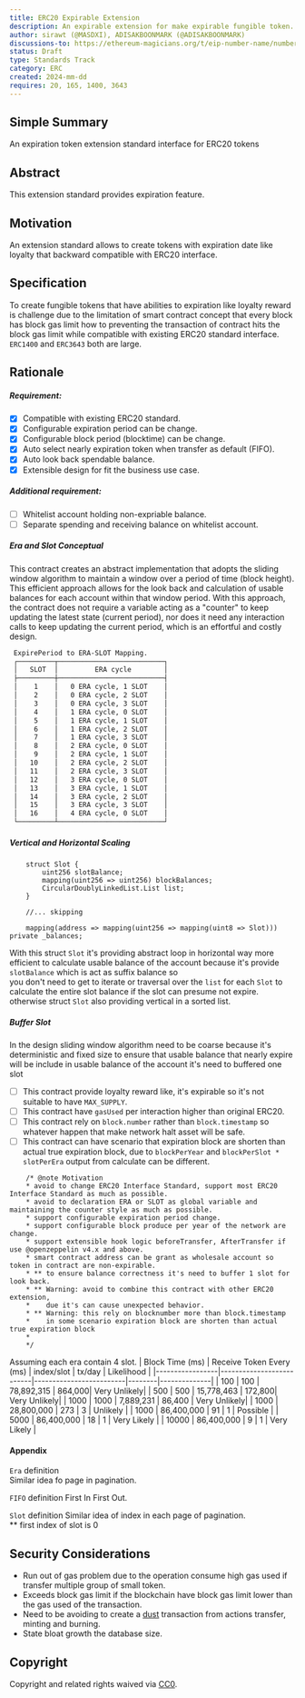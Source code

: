 ```yaml
---
title: ERC20 Expirable Extension
description: An expirable extension for make expirable fungible token.
author: sirawt (@MASDXI), ADISAKBOONMARK (@ADISAKBOONMARK)
discussions-to: https://ethereum-magicians.org/t/eip-number-name/number
status: Draft
type: Standards Track
category: ERC
created: 2024-mm-dd
requires: 20, 165, 1400, 3643
---
```


## Simple Summary

An expiration token extension standard interface for ERC20 tokens

## Abstract

This extension standard provides expiration feature.

## Motivation

An extension standard allows to create tokens with expiration date like loyalty that backward compatible with ERC20 interface.

## Specification

To create fungible tokens that have abilities to expiration like loyalty reward is 
challenge due to the limitation of smart contract concept that every block has block gas limit how to preventing the transaction of   contract hits the block gas limit while compatible with existing ERC20 standard interface.
`ERC1400` and `ERC3643` both are large.

## Rationale
##### Requirement: 
- [x] Compatible with existing ERC20 standard.
- [x] Configurable expiration period can be change.
- [x] Configurable block period (blocktime) can be change.
- [x] Auto select nearly expiration token when transfer as default (FIFO).
- [x] Auto look back spendable balance.
- [x] Extensible design for fit the business use case.  
##### Additional requirement:
- [ ] Whitelist account holding non-expriable balance.
- [ ] Separate spending and receiving balance on whitelist account.

##### Era and Slot Conceptual

This contract creates an abstract implementation that adopts the sliding window algorithm to maintain a window over a period of time (block height). This efficient approach allows for the look back and calculation of usable balances for each account within that window period. With this approach, the contract does not require a variable acting as a "counter" to keep updating the latest state (current period), nor does it need any interaction calls to keep updating the current period, which is an effortful and costly design.

``` markdown
 ExpirePeriod to ERA-SLOT Mapping.
 ┌─────────┬──────────────────────────┐
 │   SLOT  │         ERA cycle        │
 ├─────────┼──────────────────────────┤
 │    1    │   0 ERA cycle, 1 SLOT    │
 │    2    │   0 ERA cycle, 2 SLOT    │
 │    3    │   0 ERA cycle, 3 SLOT    │
 │    4    │   1 ERA cycle, 0 SLOT    │
 │    5    │   1 ERA cycle, 1 SLOT    │
 │    6    │   1 ERA cycle, 2 SLOT    │
 │    7    │   1 ERA cycle, 3 SLOT    │
 │    8    │   2 ERA cycle, 0 SLOT    │
 │    9    │   2 ERA cycle, 1 SLOT    │
 │   10    │   2 ERA cycle, 2 SLOT    │
 │   11    │   2 ERA cycle, 3 SLOT    │
 │   12    │   3 ERA cycle, 0 SLOT    │
 │   13    │   3 ERA cycle, 1 SLOT    │
 │   14    │   3 ERA cycle, 2 SLOT    │
 │   15    │   3 ERA cycle, 3 SLOT    │
 │   16    │   4 ERA cycle, 0 SLOT    │
 └─────────┴──────────────────────────┘
```

##### Vertical and Horizontal Scaling

``` solidity
    struct Slot {
        uint256 slotBalance;
        mapping(uint256 => uint256) blockBalances;
        CircularDoublyLinkedList.List list;
    }
    
    //... skipping

    mapping(address => mapping(uint256 => mapping(uint8 => Slot))) private _balances;
```
With this struct `Slot` it's providing abstract loop in horizontal way more efficient to calculate usable balance of the account because it's provide `slotBalance` which is act as suffix balance so  
you don't need to get to iterate or traversal over the `list` for each `Slot` to calculate the entire slot balance if the slot can presume not expire. otherwise struct `Slot` also providing vertical in a sorted list.

##### Buffer Slot

In the design sliding window algorithm need to be coarse because it's deterministic and fixed size to ensure that usable balance that nearly expire will be include in usable balance of the account it's need to buffered one slot

- [ ] This contract provide loyalty reward like, it's expirable so it's not suitable to have `MAX_SUPPLY`.
- [ ] This contract have `gasUsed` per interaction higher than original ERC20.
- [ ] This contract rely on `block.number` rather than `block.timestamp` so whatever happen that make network halt asset will be safe.
- [ ] This contract can have scenario that expiration block are shorten than actual true expiration block, due to `blockPerYear` and `blockPerSlot * slotPerEra` output from calculate can be different.

``` text
    /* @note Motivation
    * avoid to change ERC20 Interface Standard, support most ERC20 Interface Standard as much as possible.
    * avoid to declaration ERA or SLOT as global variable and maintaining the counter style as much as possible.
    * support configurable expiration period change.
    * support configurable block produce per year of the network are change.
    * support extensible hook logic beforeTransfer, AfterTransfer if use @openzeppelin v4.x and above.
    * smart contract address can be grant as wholesale account so token in contract are non-expirable.
    * ** to ensure balance correctness it's need to buffer 1 slot for look back.
    * ** Warning: avoid to combine this contract with other ERC20 extension,
    *    due it's can cause unexpected behavior.
    * ** Warning: this rely on blocknumber more than block.timestamp
    *    in some scenario expiration block are shorten than actual true expiration block
    *
    */
```
Assuming each era contain 4 slot.
| Block Time (ms) | Receive Token Every (ms) | index/slot              | tx/day | Likelihood   |
|-----------------|--------------------------|-------------------------|--------|--------------|
| 100             | 100                      | 78,892,315              | 864,000| Very Unlikely|
| 500             | 500                      | 15,778,463              | 172,800| Very Unlikely|
| 1000            | 1000                     | 7,889,231               | 86,400 | Very Unlikely|
| 1000            | 28,800,000               | 273                     | 3      | Unlikely     |
| 1000            | 86,400,000               | 91                      | 1      | Possible     |
| 5000            | 86,400,000               | 18                      | 1      | Very Likely  |
| 10000           | 86,400,000               | 9                       | 1      | Very Likely  |


#### Appendix

`Era` definition  
Similar idea fo page in pagination.

`FIFO` definition
First In First Out.

`Slot` definition
Similar idea of index in each page of pagination.  
** first index of slot is 0

## Security Considerations
- Run out of gas problem due to the operation consume high gas used if transfer multiple group of small token.
- Exceeds block gas limit if the blockchain have block gas limit lower than the gas used of the transaction. 
- Need to be avoiding to create a [dust](https://www.investopedia.com/terms/b/bitcoin-dust.asp) transaction from actions transfer, minting and burning.
- State bloat growth the database size.

## Copyright

Copyright and related rights waived via [CC0](../LICENSE.md).